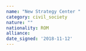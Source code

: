 ```yaml
---
name: "New Strategy Center "
category: civil_society
nature: ""
nationality: ROM
alliance: 
date_signed: '2018-11-12'
---
```

    